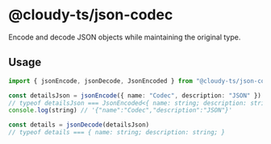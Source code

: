 # @cloudy-ts/json-codec

Encode and decode JSON objects while maintaining the original type.

## Usage

```ts
import { jsonEncode, jsonDecode, JsonEncoded } from "@cloudy-ts/json-codec"

const detailsJson = jsonEncode({ name: "Codec", description: "JSON" })
// typeof detailsJson === JsonEncoded<{ name: string; description: string; }>
console.log(string) // '{"name":"Codec","description":"JSON"}'

const details = jsonDecode(detailsJson)
// typeof details === { name: string; description: string; }
```
